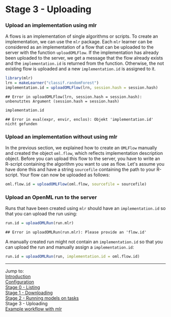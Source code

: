 Stage 3 - Uploading
===================

### Upload an implementation using mlr

A flows is an implementation of single algorithms or scripts. To create an implementation, we can use the `mlr` package. Each `mlr` learner can be considered as an implementation of a flow that can be uploaded to the server with the function `uploadOMLFlow`.
If the implementation has already been uploaded to the server, we get a message that the flow already exists and the `implementation.id` is returned from the function. Otherwise, the not existing flow is uploaded and a new `implementation.id` is assigned to it.


```r
library(mlr)
lrn = makeLearner("classif.randomForest")
implementation.id = uploadOMLFlow(lrn, session.hash = session.hash) 
```

```
## Error in uploadOMLFlow(lrn, session.hash = session.hash): unbenutztes Argument (session.hash = session.hash)
```

```r
implementation.id
```

```
## Error in eval(expr, envir, enclos): Objekt 'implementation.id' nicht gefunden
```

### Upload an implementation without using mlr

In the previous section, we explained how to create an `OMLFlow` manually and created the object `oml.flow`, which reflects implementation description object. Before you can upload this flow to the server, you have to write an R-script containing the algorithm you want to use as flow. Let's assume you have done this and have a string `sourcefile` containing the path to your R-script. Your flow can now be uploaded as follows: 


```r
oml.flow.id = uploadOMLFlow(oml.flow, sourcefile = sourcefile)
```

### Upload an OpenML run to the server

Runs that have been created using `mlr` should have an `implementation.id` so that you can upload the run using:


```r
run.id = uploadOMLRun(run.mlr)
```

```
## Error in uploadOMLRun(run.mlr): Please provide an 'flow.id'
```

A manually created run might not contain an `implementation.id` so that you can upload the run and manually assign a `implementation.id`:


```r
run.id = uploadOMLRun(run, implementation.id = oml.flow.id)
```

----------------------------------------------------------------------------------------------------
Jump to:   
[Introduction](1-Introduction.md)  
[Configuration](2-Configuration.md)  
[Stage 0 - Listing](3-Stage-0-Listing.md)  
[Stage 1 - Downloading](4-Stage-1-Downloading.md)  
[Stage 2 - Running models on tasks](5-Stage-2-Running.md)  
Stage 3 - Uploading  
[Example workflow with mlr](8-Example-workflow-with-mlr.md)
